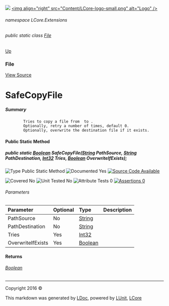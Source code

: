 ![](Content/LCore-banner-small.png "")
[&lt;img align=&quot;right&quot; src=&quot;Content/LCore-logo-small.png&quot; alt=&quot;Logo&quot; /&gt;](../README.md)

###### namespace LCore.Extensions

###### public static class [File](docs/File.md)
[Up](docs/File.md)

### File
[View Source](Extensions/Methods/L.cs)

# SafeCopyFile

##### Summary

            Tries to copy a file from  to .
            Optionally, retry a number of times, default 0.
            Optionally, overwrite the destination file if it exists. 
            

#### Public Static Method

##### public static <a href="https://msdn.microsoft.com/en-us/library/system.boolean.aspx" alt="">Boolean</a> SafeCopyFile(<a href="https://msdn.microsoft.com/en-us/library/system.string.aspx" alt="">String</a> PathSource, <a href="https://msdn.microsoft.com/en-us/library/system.string.aspx" alt="">String</a> PathDestination, <a href="https://msdn.microsoft.com/en-us/library/system.int32.aspx" alt="">Int32</a> Tries, <a href="https://msdn.microsoft.com/en-us/library/system.boolean.aspx" alt="">Boolean</a> OverwriteIfExists);

![Type Public Static Method](http://b.repl.ca/v1/Type-Public%20Static%20Method-blue.png "")     ![Documented Yes](http://b.repl.ca/v1/Documented-Yes-brightgreen.png "") [![Source Code Available](http://b.repl.ca/v1/Source%20Code-Available-brightgreen.png "")](Extensions/Methods/L.cs#L)

![Covered No](http://b.repl.ca/v1/Covered-No-red.png "") ![Unit Tested No](http://b.repl.ca/v1/Unit%20Tested-No-lightgrey.png "") ![Attribute Tests 0](http://b.repl.ca/v1/Attribute%20Tests-0-lightgrey.png "") [![Assertions 0](http://b.repl.ca/v1/Assertions-0-lightgrey.png "")](Extensions/Methods/L.cs)

###### Parameters

Parameter | Optional | Type | Description
:---  | :---  | :---  | :--- 
PathSource | No | [String](https://msdn.microsoft.com/en-us/library/system.string.aspx) | 
PathDestination | No | [String](https://msdn.microsoft.com/en-us/library/system.string.aspx) | 
Tries | Yes | [Int32](https://msdn.microsoft.com/en-us/library/system.int32.aspx) | 
OverwriteIfExists | Yes | [Boolean](https://msdn.microsoft.com/en-us/library/system.boolean.aspx) | 


#### Returns

###### [Boolean](https://msdn.microsoft.com/en-us/library/system.boolean.aspx)



---

Copyright 2016 &copy; [](../README.md) [](../TableOfContents.md)

This markdown was generated by [LDoc](https://github.com/CodeSingularity/LDoc), powered by [LUnit](https://github.com/CodeSingularity/LUnit), [LCore](https://github.com/CodeSingularity/LCore)
